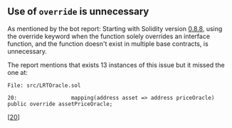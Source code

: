 ## Use of `override` is unnecessary

As mentioned by the bot report: Starting with Solidity version [0.8.8](https://docs.soliditylang.org/en/latest/contracts.html#function-overriding), using the override keyword when the function solely overrides an interface function, and the function doesn't exist in multiple base contracts, is unnecessary.

The report mentions that exists 13 instances of this issue but it missed the one at:

```solidity
File: src/LRTOracle.sol

20: 		        mapping(address asset => address priceOracle) public override assetPriceOracle;
```

[[20](https://github.com/code-423n4/2023-11-kelp/blob/f751d7594051c0766c7ecd1e68daeb0661e43ee3/src/LRTOracle.sol#L20)]
